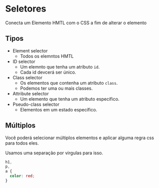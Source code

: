 # Seletores

Conecta um Elemento HMTL com o CSS a fim de alterar o elemento

## Tipos

- Element selector
  - Todos os elemntos HMTL
- ID selector
  - Um elemnto que tenha um atributo `id`.
  - Cada id devcerá ser único.
- Class selector
  - Os elementos que contenha um atributo `class`.
  - Podemos ter uma ou mais classes.
- Attribute selector
  - Um elemento que tenha um atributo específico.
- Pseudo-class selector
  - Elementos em um estado específico.

## Múltiplos

Você poderá selecionar múltiplos elementos e aplicar alguma regra css para todos eles.

Usamos uma separação por virgulas para isso.

```css
h1,
p,
a {
  color: red;
}
```
